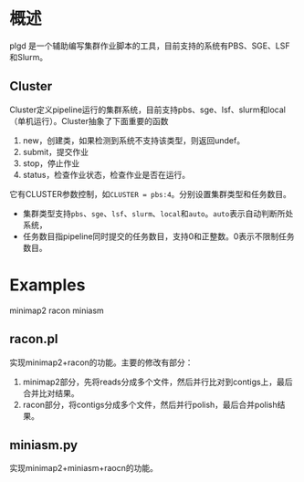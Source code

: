 # 概述
plgd 是一个辅助编写集群作业脚本的工具，目前支持的系统有PBS、SGE、LSF和Slurm。


## Cluster
Cluster定义pipeline运行的集群系统，目前支持pbs、sge、lsf、slurm和local（单机运行）。Cluster抽象了下面重要的函数
1. new，创建类，如果检测到系统不支持该类型，则返回undef。
2. submit，提交作业
3. stop，停止作业
4. status，检查作业状态，检查作业是否在运行。

它有CLUSTER参数控制，如`CLUSTER = pbs:4`。分别设置集群类型和任务数目。
* 集群类型支持`pbs`、`sge`、`lsf`、`slurm`、`local`和`auto`。`auto`表示自动判断所处系统，
* 任务数目指pipeline同时提交的任务数目，支持0和正整数。0表示不限制任务数目。

# Examples
minimap2
racon
miniasm
## racon.pl
实现minimap2+racon的功能。主要的修改有部分：
1. minimap2部分，先将reads分成多个文件，然后并行比对到contigs上，最后合并比对结果。
2. racon部分，将contigs分成多个文件，然后并行polish，最后合并polish结果。


## miniasm.py
实现minimap2+miniasm+raocn的功能。